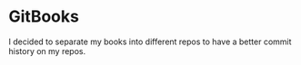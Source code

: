 # GitBooks
I decided to separate my books into different repos to have a better commit history on my repos.
